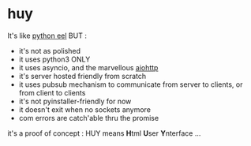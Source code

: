 # huy

It's like [python eel](https://github.com/ChrisKnott/Eel) BUT :

* it's not as polished
* it uses python3 ONLY
* it uses asyncio, and the marvellous [aiohttp](https://aiohttp.readthedocs.io/en/stable/)
* it's server hosted friendly from scratch
* it uses pubsub mechanism to communicate from server to clients, or from client to clients
* it's not pyinstaller-friendly for now
* it doesn't exit when no sockets anymore
* com errors are catch'able thru the promise

it's a proof of concept : HUY means **H**tml **U**ser **Y**nterface ...
